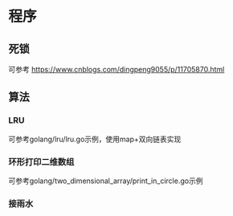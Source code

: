 # 程序

## 死锁

可参考 https://www.cnblogs.com/dingpeng9055/p/11705870.html

## 算法

### LRU

可参考golang/lru/lru.go示例，使用map+双向链表实现

### 环形打印二维数组

可参考golang/two_dimensional_array/print_in_circle.go示例

### 接雨水


